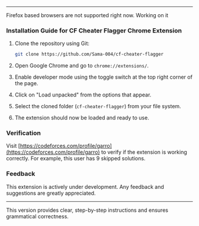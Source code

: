 
---
Firefox based browsers are not supported right now. Working on it

### Installation Guide for CF Cheater Flagger Chrome Extension

1. Clone the repository using Git:
   ``` bash
   git clone https://github.com/Sama-004/cf-cheater-flagger
   ```

2. Open Google Chrome and go to `chrome://extensions/`.

3. Enable developer mode using the toggle switch at the top right corner of the page.

4. Click on "Load unpacked" from the options that appear.

5. Select the cloned folder (`cf-cheater-flagger`) from your file system.

6. The extension should now be loaded and ready to use.

### Verification

Visit [https://codeforces.com/profile/garro](https://codeforces.com/profile/garro) to verify if the extension is working correctly. For example, this user has 9 skipped solutions.

### Feedback

This extension is actively under development. Any feedback and suggestions are greatly appreciated.

---

This version provides clear, step-by-step instructions and ensures grammatical correctness.

